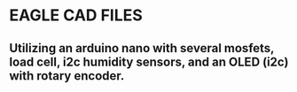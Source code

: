# EAGLE CAD FILES
## Utilizing an arduino nano with several mosfets, load cell, i2c humidity sensors, and an OLED (i2c) with rotary encoder. 
